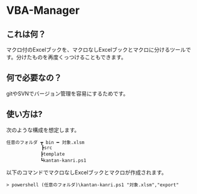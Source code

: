 # VBA-Manager




## これは何？

マクロ付のExcelブックを、マクロなしExcelブックとマクロに分けるツールです。分けたものを再度くっつけることもできます。



## 何で必要なの？

gitやSVNでバージョン管理を容易にするためです。



## 使い方は?

次のような構成を想定します。

```
任意のフォルダ ┳ bin ━ 対象.xlsm
			 ┣src
　			┣template
　　　　　　　 ┗kantan-kanri.ps1
```

以下のコマンドでマクロなしExcelブックとマクロが作成されます。

``` 
> powershell (任意のフォルダ)\kantan-kanri.ps1 "対象.xlsm","export"
```



